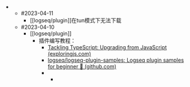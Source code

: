 -
	- #2023-04-11
		- [[logseq/plugin]]在tun模式下无法下载
	- #2023-04-10
		- [[logseq/plugin]]
			- 插件编写教程：
				- [Tackling TypeScript: Upgrading from JavaScript (exploringjs.com)](https://exploringjs.com/tackling-ts/index.html)
				- [logseq/logseq-plugin-samples: Logseq plugin samples for beginner 🌱 (github.com)](https://github.com/logseq/logseq-plugin-samples)
				-
					-